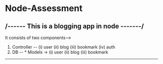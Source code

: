 # Node-Assessment
/------    This is a blogging app in node     -------/
----------------------------------------------------------------

It consists of two components-->
1)  Controller --
                (i)    user
                (ii)   blog
                (iii)  bookmark
                (iv)   auth
2)  DB --
        * Models ->
                (i)    user
                (ii)   blog
                (iii)  bookmark
-----------------------------------------------------------------





